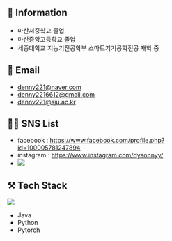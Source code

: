 ## 🏫 Information
- 마산서중학교 졸업
- 마산중앙고등학교 졸업
- 세종대학교 지능기전공학부 스마트기기공학전공 재학 중 


## 📨 Email
- denny221@naver.com <br>
- denny2216612@gmail.com <br>
- denny221@sju.ac.kr

## 👨‍💻 SNS List
- facebook : https://www.facebook.com/profile.php?id=100005781247894
- instagram : https://www.instagram.com/dysonnyy/
- <img src="https://img.shields.io/badge/Instagram-E4405F?style=flat&logo=Instagram&logoColor=white"/>

## ⚒️ Tech Stack
<a href="버튼을 눌렀을 때 이동할 링크" target="_blank"><img src="https://img.shields.io/badge/뱃지레이블-배경색?style=뱃지모양&logo=로고&logoColor=로고색상"/></a>
- Java
- Python
- Pytorch
